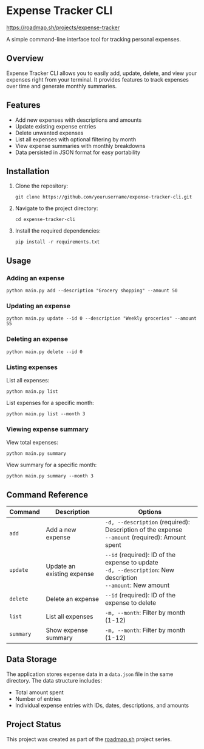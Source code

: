 # Expense Tracker CLI
https://roadmap.sh/projects/expense-tracker

A simple command-line interface tool for tracking personal expenses.

## Overview

Expense Tracker CLI allows you to easily add, update, delete, and view your expenses right from your terminal. It provides features to track expenses over time and generate monthly summaries.

## Features

- Add new expenses with descriptions and amounts
- Update existing expense entries
- Delete unwanted expenses
- List all expenses with optional filtering by month
- View expense summaries with monthly breakdowns
- Data persisted in JSON format for easy portability

## Installation

1. Clone the repository:
   ```
   git clone https://github.com/yourusername/expense-tracker-cli.git
   ```

2. Navigate to the project directory:
   ```
   cd expense-tracker-cli
   ```

3. Install the required dependencies:
   ```
   pip install -r requirements.txt
   ```

## Usage

### Adding an expense

```
python main.py add --description "Grocery shopping" --amount 50
```

### Updating an expense

```
python main.py update --id 0 --description "Weekly groceries" --amount 55
```

### Deleting an expense

```
python main.py delete --id 0
```

### Listing expenses

List all expenses:
```
python main.py list
```

List expenses for a specific month:
```
python main.py list --month 3
```

### Viewing expense summary

View total expenses:
```
python main.py summary
```

View summary for a specific month:
```
python main.py summary --month 3
```

## Command Reference

| Command | Description | Options |
|---------|-------------|---------|
| `add` | Add a new expense | `-d, --description` (required): Description of the expense<br>`--amount` (required): Amount spent |
| `update` | Update an existing expense | `--id` (required): ID of the expense to update<br>`-d, --description`: New description<br>`--amount`: New amount |
| `delete` | Delete an expense | `--id` (required): ID of the expense to delete |
| `list` | List all expenses | `-m, --month`: Filter by month (1-12) |
| `summary` | Show expense summary | `-m, --month`: Filter by month (1-12) |

## Data Storage

The application stores expense data in a `data.json` file in the same directory. The data structure includes:
- Total amount spent
- Number of entries
- Individual expense entries with IDs, dates, descriptions, and amounts

## Project Status

This project was created as part of the [roadmap.sh](https://roadmap.sh/projects/expense-tracker) project series.
